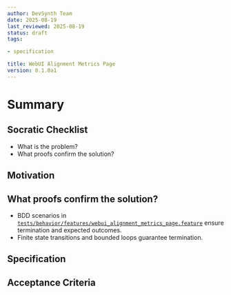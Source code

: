 ```yaml
---
author: DevSynth Team
date: 2025-08-19
last_reviewed: 2025-08-19
status: draft
tags:

- specification

title: WebUI Alignment Metrics Page
version: 0.1.0a1
---
```


<!--
Required metadata fields:
- author: document author
- date: creation date
- last_reviewed: last review date
- status: draft | review | published
- tags: search keywords
- title: short descriptive name
- version: specification version
-->

# Summary

## Socratic Checklist
- What is the problem?
- What proofs confirm the solution?

## Motivation

## What proofs confirm the solution?
- BDD scenarios in [`tests/behavior/features/webui_alignment_metrics_page.feature`](../../tests/behavior/features/webui_alignment_metrics_page.feature) ensure termination and expected outcomes.
- Finite state transitions and bounded loops guarantee termination.


## Specification

## Acceptance Criteria
